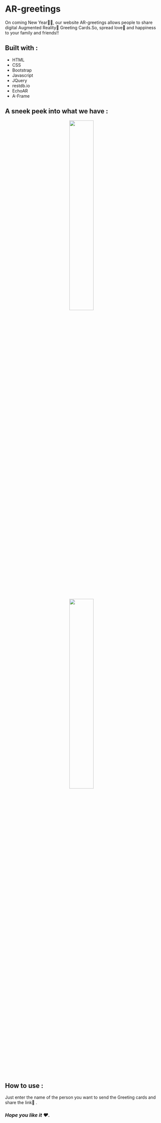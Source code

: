 # AR-greetings

On coming New Year🎉🎈, our website AR-greetings allows people to share digital Augmented Reality📱 Greeting Cards.So, spread love💖 and happiness to your family and friends!!

## Built with :
- HTML
- CSS
- Bootstrap
- Javascript
- JQuery
- restdb.io
- EchoAR
- A-Frame

## A sneek peek into what we have :
<p align="center"><img src="Screenshots/img1" width = 40%></p>
<p align="center"><img src="Screenshots/img2" width = 40%></p>

## How to use :
Just enter the name of the person you want to send the Greeting cards and share the link📎 .

### <i>Hope you like it ❤️.
